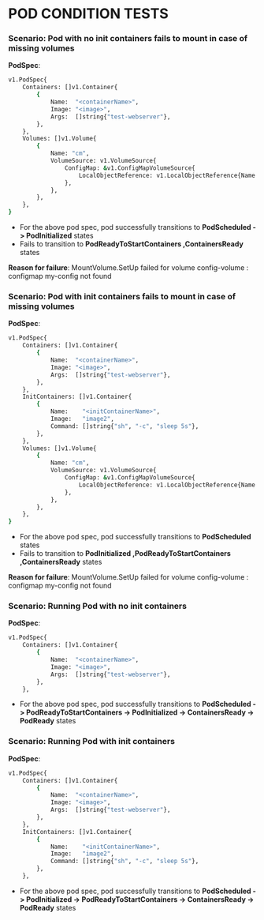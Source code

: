 # POD CONDITION TESTS

### Scenario: Pod with no init containers fails to mount in case of missing volumes

**PodSpec**:
```sh
v1.PodSpec{
    Containers: []v1.Container{
        {
            Name:  "<containerName>",
            Image: "<image>",
            Args:  []string{"test-webserver"},
        },
    },
    Volumes: []v1.Volume{
        {
            Name: "cm",
            VolumeSource: v1.VolumeSource{
                ConfigMap: &v1.ConfigMapVolumeSource{
                    LocalObjectReference: v1.LocalObjectReference{Name: "does-not-exist"},
                },
            },
        },
    },
}

```

- For the above pod spec, pod successfully transitions to **PodScheduled -> PodInitialized** states
- Fails to transition to **PodReadyToStartContainers ,ContainersReady** states

**Reason for failure**: MountVolume.SetUp failed for volume config-volume : configmap my-config not found
### Scenario: Pod with init containers fails to mount in case of missing volumes

**PodSpec**:
```sh
v1.PodSpec{
    Containers: []v1.Container{
        {
            Name:  "<containerName>",
            Image: "<image>",
            Args:  []string{"test-webserver"},
        },
    },
    InitContainers: []v1.Container{
        {
            Name:    "<initContainerName>",
            Image:   "image2",
            Command: []string{"sh", "-c", "sleep 5s"},
        },
    },
    Volumes: []v1.Volume{
        {
            Name: "cm",
            VolumeSource: v1.VolumeSource{
                ConfigMap: &v1.ConfigMapVolumeSource{
                    LocalObjectReference: v1.LocalObjectReference{Name: "does-not-exist"},
                },
            },
        },
    },
}

```

- For the above pod spec, pod successfully transitions to **PodScheduled** states
- Fails to transition to **PodInitialized ,PodReadyToStartContainers ,ContainersReady** states

**Reason for failure**: MountVolume.SetUp failed for volume config-volume : configmap my-config not found
### Scenario: Running Pod with no init containers

**PodSpec**:
```sh
v1.PodSpec{
    Containers: []v1.Container{
        {
            Name:  "<containerName>",
            Image: "<image>",
            Args:  []string{"test-webserver"},
        },
    },

```

- For the above pod spec, pod successfully transitions to **PodScheduled -> PodReadyToStartContainers -> PodInitialized -> ContainersReady -> PodReady** states


### Scenario: Running Pod with init containers

**PodSpec**:
```sh
v1.PodSpec{
    Containers: []v1.Container{
        {
            Name:  "<containerName>",
            Image: "<image>",
            Args:  []string{"test-webserver"},
        },
    },
    InitContainers: []v1.Container{
        {
            Name:    "<initContainerName>",
            Image:   "image2",
            Command: []string{"sh", "-c", "sleep 5s"},
        },
    },

```

- For the above pod spec, pod successfully transitions to **PodScheduled -> PodInitialized -> PodReadyToStartContainers -> ContainersReady -> PodReady** states


